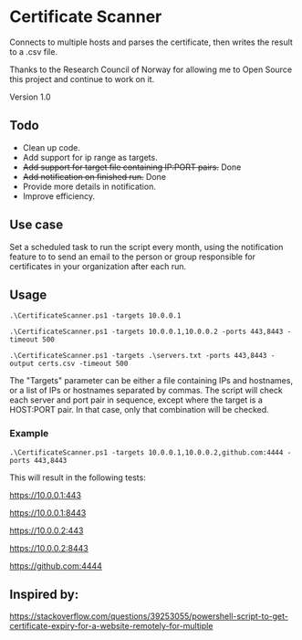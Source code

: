 # Certificate Scanner
Connects to multiple hosts and parses the certificate, then writes the result to a .csv file.  

Thanks to the Research Council of Norway for allowing me to Open Source this project and continue to work on it. 

Version 1.0

## Todo
- Clean up code.
- Add support for ip range as targets.
- ~~Add support for target file containing IP:PORT pairs.~~ Done
- ~~Add notification on finished run.~~ Done
- Provide more details in notification. 
- Improve efficiency. 

## Use case

Set a scheduled task to run the script every month, using the notification feature to to send an email to the person or group responsible for certificates in your organization after each run.

## Usage
`.\CertificateScanner.ps1 -targets 10.0.0.1`

`.\CertificateScanner.ps1 -targets 10.0.0.1,10.0.0.2 -ports 443,8443 -timeout 500`

`.\CertificateScanner.ps1 -targets .\servers.txt -ports 443,8443 -output certs.csv -timeout 500`

The "Targets" parameter can be either a file containing IPs and hostnames, or a list of IPs or hostnames separated by commas. The script will check each server and port pair in sequence, except where the target is a HOST:PORT pair. In that case, only that combination will be checked.

### Example
`.\CertificateScanner.ps1 -targets 10.0.0.1,10.0.0.2,github.com:4444 -ports 443,8443`

This will result in the following tests: 

https://10.0.0.1:443

https://10.0.0.1:8443

https://10.0.0.2:443

https://10.0.0.2:8443

https://github.com:4444


## Inspired by:
https://stackoverflow.com/questions/39253055/powershell-script-to-get-certificate-expiry-for-a-website-remotely-for-multiple
